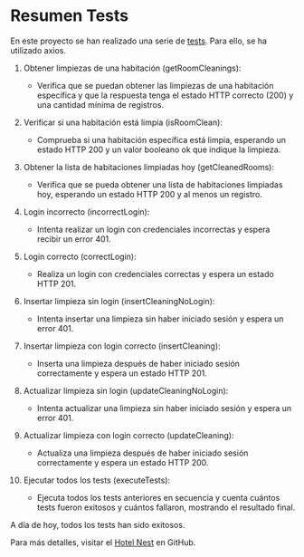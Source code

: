 # Resumen Tests

En este proyecto se han realizado una serie de 
[tests](https://github.com/DanielAlmazan/hotel-nest/blob/main/test/axios/axiosTests.mjs).
Para ello, se ha utilizado axios.

1. Obtener limpiezas de una habitación (getRoomCleanings):
   - Verifica que se puedan obtener las limpiezas de una habitación específica y que la respuesta tenga el estado HTTP correcto (200) y una cantidad mínima de registros.

2. Verificar si una habitación está limpia (isRoomClean):
   - Comprueba si una habitación específica está limpia, esperando un estado HTTP 200 y un valor booleano ok que indique la limpieza.

3. Obtener la lista de habitaciones limpiadas hoy (getCleanedRooms):
   - Verifica que se pueda obtener una lista de habitaciones limpiadas hoy, esperando un estado HTTP 200 y al menos un registro.

4. Login incorrecto (incorrectLogin):
   - Intenta realizar un login con credenciales incorrectas y espera recibir un error 401.

5. Login correcto (correctLogin):
   - Realiza un login con credenciales correctas y espera un estado HTTP 201.

6. Insertar limpieza sin login (insertCleaningNoLogin):
   - Intenta insertar una limpieza sin haber iniciado sesión y espera un error 401.

7. Insertar limpieza con login correcto (insertCleaning):
   - Inserta una limpieza después de haber iniciado sesión correctamente y espera un estado HTTP 201.

8. Actualizar limpieza sin login (updateCleaningNoLogin):
   - Intenta actualizar una limpieza sin haber iniciado sesión y espera un error 401.

9. Actualizar limpieza con login correcto (updateCleaning):
   - Actualiza una limpieza después de haber iniciado sesión correctamente y espera un estado HTTP 200.

10. Ejecutar todos los tests (executeTests):
    - Ejecuta todos los tests anteriores en secuencia y cuenta cuántos tests fueron exitosos y cuántos fallaron, mostrando el resultado final.

A día de hoy, todos los tests han sido exitosos.

Para más detalles, visitar el [Hotel Nest](https://github.com/DanielAlmazan/hotel-nest/tree/main) en GitHub.
